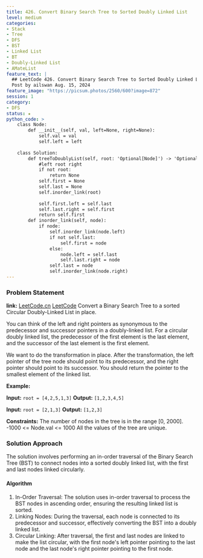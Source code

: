 ```yaml
---
title: 426. Convert Binary Search Tree to Sorted Doubly Linked List
level: medium
categories:
- Stack
- Tree
- DFS
- BST
- Linked List
- BT
- Doubly-Linked List
- AMateList
feature_text: |
  ## LeetCode 426. Convert Binary Search Tree to Sorted Doubly Linked List
  Post by ailswan Aug. 15, 2024
feature_image: "https://picsum.photos/2560/600?image=872"
session: 1
category:
- DFS
status: ★
python_code: >
    class Node:
        def __init__(self, val, left=None, right=None):
            self.val = val
            self.left = left
 
    class Solution:
        def treeToDoublyList(self, root: 'Optional[Node]') -> 'Optional[Node]':
            #left root right
            if not root:
                return None
            self.first = None
            self.last = None
            self.inorder_link(root)
            
            self.first.left = self.last
            self.last.right = self.first
            return self.first
        def inorder_link(self, node):
            if node:
                self.inorder_link(node.left)
                if not self.last:
                    self.first = node
                else:
                    node.left = self.last
                    self.last.right = node
                self.last = node
                self.inorder_link(node.right) 
---
```


### Problem Statement
**link:**
[LeetCode.cn](https://leetcode.cn/problems/convert-binary-search-tree-to-sorted-doubly-linked-list/)
[LeetCode](https://leetcode.com/convert-binary-search-tree-to-sorted-doubly-linked-list/)
Convert a Binary Search Tree to a sorted Circular Doubly-Linked List in place.

You can think of the left and right pointers as synonymous to the predecessor and successor pointers in a doubly-linked list. For a circular doubly linked list, the predecessor of the first element is the last element, and the successor of the last element is the first element.

We want to do the transformation in place. After the transformation, the left pointer of the tree node should point to its predecessor, and the right pointer should point to its successor. You should return the pointer to the smallest element of the linked list.


**Example:**

**Input:** `root = [4,2,5,1,3]`
**Output:** `[1,2,3,4,5]`

**Input:** `root = [2,1,3]`
**Output:** `[1,2,3]`

**Constraints:**
The number of nodes in the tree is in the range [0, 2000].
-1000 <= Node.val <= 1000
All the values of the tree are unique.
 
### Solution Approach
The solution involves performing an in-order traversal of the Binary Search Tree (BST) to connect nodes into a sorted doubly linked list, with the first and last nodes linked circularly.
#### Algorithm
1. In-Order Traversal: The solution uses in-order traversal to process the BST nodes in ascending order, ensuring the resulting linked list is sorted.
2. Linking Nodes: During the traversal, each node is connected to its predecessor and successor, effectively converting the BST into a doubly linked list.
3. Circular Linking: After traversal, the first and last nodes are linked to make the list circular, with the first node's left pointer pointing to the last node and the last node's right pointer pointing to the first node.